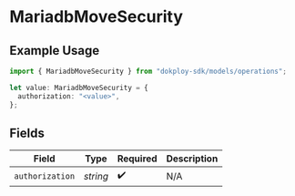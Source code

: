 # MariadbMoveSecurity

## Example Usage

```typescript
import { MariadbMoveSecurity } from "dokploy-sdk/models/operations";

let value: MariadbMoveSecurity = {
  authorization: "<value>",
};
```

## Fields

| Field              | Type               | Required           | Description        |
| ------------------ | ------------------ | ------------------ | ------------------ |
| `authorization`    | *string*           | :heavy_check_mark: | N/A                |